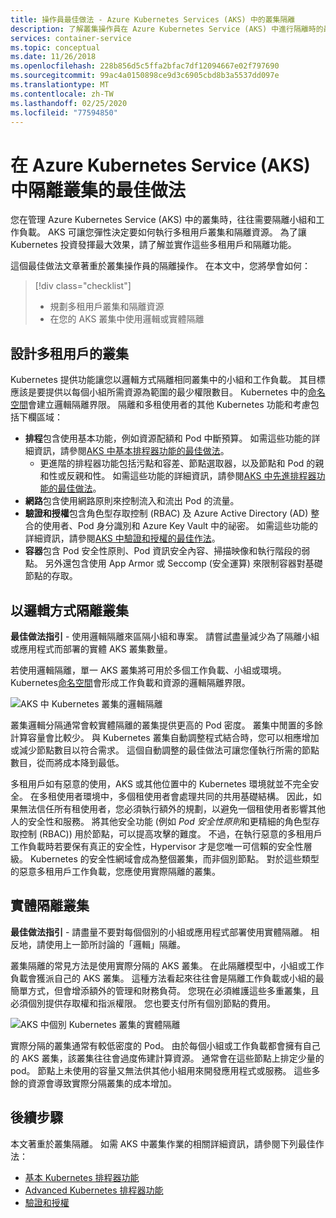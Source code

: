 ```yaml
---
title: 操作員最佳做法 - Azure Kubernetes Services (AKS) 中的叢集隔離
description: 了解叢集操作員在 Azure Kubernetes Service (AKS) 中進行隔離時的最佳做法
services: container-service
ms.topic: conceptual
ms.date: 11/26/2018
ms.openlocfilehash: 228b856d5c5ffa2bfac7df12094667e02f797690
ms.sourcegitcommit: 99ac4a0150898ce9d3c6905cbd8b3a5537dd097e
ms.translationtype: MT
ms.contentlocale: zh-TW
ms.lasthandoff: 02/25/2020
ms.locfileid: "77594850"
---
```

# <a name="best-practices-for-cluster-isolation-in-azure-kubernetes-service-aks"></a>在 Azure Kubernetes Service (AKS) 中隔離叢集的最佳做法

您在管理 Azure Kubernetes Service (AKS) 中的叢集時，往往需要隔離小組和工作負載。 AKS 可讓您彈性決定要如何執行多租用戶叢集和隔離資源。 為了讓 Kubernetes 投資發揮最大效果，請了解並實作這些多租用戶和隔離功能。

這個最佳做法文章著重於叢集操作員的隔離操作。 在本文中，您將學會如何：

> [!div class="checklist"]
> * 規劃多租用戶叢集和隔離資源
> * 在您的 AKS 叢集中使用邏輯或實體隔離

## <a name="design-clusters-for-multi-tenancy"></a>設計多租用戶的叢集

Kubernetes 提供功能讓您以邏輯方式隔離相同叢集中的小組和工作負載。 其目標應該是要提供以每個小組所需資源為範圍的最少權限數目。 Kubernetes 中的[命名空間][k8s-namespaces]會建立邏輯隔離界限。 隔離和多租使用者的其他 Kubernetes 功能和考慮包括下欄區域：

* **排程**包含使用基本功能，例如資源配額和 Pod 中斷預算。 如需這些功能的詳細資訊，請參閱[AKS 中基本排程器功能的最佳做法][aks-best-practices-scheduler]。
  * 更進階的排程器功能包括污點和容差、節點選取器，以及節點和 Pod 的親和性或反親和性。 如需這些功能的詳細資訊，請參閱[AKS 中先進排程器功能的最佳做法][aks-best-practices-advanced-scheduler]。
* **網路**包含使用網路原則來控制流入和流出 Pod 的流量。
* **驗證和授權**包含角色型存取控制 (RBAC) 及 Azure Active Directory (AD) 整合的使用者、Pod 身分識別和 Azure Key Vault 中的祕密。 如需這些功能的詳細資訊，請參閱[AKS 中驗證和授權的最佳作法][aks-best-practices-identity]。
* **容器**包含 Pod 安全性原則、Pod 資訊安全內容、掃描映像和執行階段的弱點。 另外還包含使用 App Armor 或 Seccomp (安全運算) 來限制容器對基礎節點的存取。

## <a name="logically-isolate-clusters"></a>以邏輯方式隔離叢集

**最佳做法指引** - 使用邏輯隔離來區隔小組和專案。 請嘗試盡量減少為了隔離小組或應用程式而部署的實體 AKS 叢集數量。

若使用邏輯隔離，單一 AKS 叢集將可用於多個工作負載、小組或環境。 Kubernetes[命名空間][k8s-namespaces]會形成工作負載和資源的邏輯隔離界限。

![AKS 中 Kubernetes 叢集的邏輯隔離](media/operator-best-practices-cluster-isolation/logical-isolation.png)

叢集邏輯分隔通常會較實體隔離的叢集提供更高的 Pod 密度。 叢集中閒置的多餘計算容量會比較少。 與 Kubernetes 叢集自動調整程式結合時，您可以相應增加或減少節點數目以符合需求。 這個自動調整的最佳做法可讓您僅執行所需的節點數目，從而將成本降到最低。

多租用戶如有惡意的使用，AKS 或其他位置中的 Kubernetes 環境就並不完全安全。 在多租使用者環境中，多個租使用者會處理共同的共用基礎結構。 因此，如果無法信任所有租使用者，您必須執行額外的規劃，以避免一個租使用者影響其他人的安全性和服務。 將其他安全功能 (例如 *Pod 安全性原則*和更精細的角色型存取控制 (RBAC)) 用於節點，可以提高攻擊的難度。 不過，在執行惡意的多租用戶工作負載時若要保有真正的安全性，Hypervisor 才是您唯一可信賴的安全性層級。 Kubernetes 的安全性網域會成為整個叢集，而非個別節點。 對於這些類型的惡意多租用戶工作負載，您應使用實際隔離的叢集。

## <a name="physically-isolate-clusters"></a>實體隔離叢集

**最佳做法指引** - 請盡量不要對每個個別的小組或應用程式部署使用實體隔離。 相反地，請使用上一節所討論的「邏輯」隔離。

叢集隔離的常見方法是使用實際分隔的 AKS 叢集。 在此隔離模型中，小組或工作負載會獲派自己的 AKS 叢集。 這種方法看起來往往會是隔離工作負載或小組的最簡單方式，但會增添額外的管理和財務負荷。 您現在必須維護這些多重叢集，且必須個別提供存取權和指派權限。 您也要支付所有個別節點的費用。

![AKS 中個別 Kubernetes 叢集的實體隔離](media/operator-best-practices-cluster-isolation/physical-isolation.png)

實際分隔的叢集通常有較低密度的 Pod。 由於每個小組或工作負載都會擁有自己的 AKS 叢集，該叢集往往會過度佈建計算資源。 通常會在這些節點上排定少量的 pod。 節點上未使用的容量又無法供其他小組用來開發應用程式或服務。 這些多餘的資源會導致實際分隔叢集的成本增加。

## <a name="next-steps"></a>後續步驟

本文著重於叢集隔離。 如需 AKS 中叢集作業的相關詳細資訊，請參閱下列最佳作法：

* [基本 Kubernetes 排程器功能][aks-best-practices-scheduler]
* [Advanced Kubernetes 排程器功能][aks-best-practices-advanced-scheduler]
* [驗證和授權][aks-best-practices-identity]

<!-- EXTERNAL LINKS -->

<!-- INTERNAL LINKS -->
[k8s-namespaces]: concepts-clusters-workloads.md#namespaces
[aks-best-practices-scheduler]: operator-best-practices-scheduler.md
[aks-best-practices-advanced-scheduler]: operator-best-practices-advanced-scheduler.md
[aks-best-practices-identity]: operator-best-practices-identity.md
